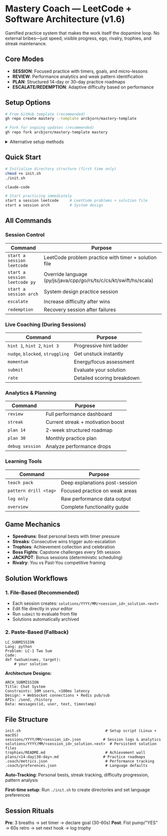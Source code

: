 # Mastery Coach — LeetCode + Software Architecture (v1.6)

Gamified practice system that makes the work itself the dopamine loop. No external bribes—just speed, visible progress, ego, rivalry, trophies, and streak maintenance.

## Core Modes
- **SESSION**: Focused practice with timers, goals, and micro-lessons
- **REVIEW**: Performance analytics and weak pattern identification
- **PLAN**: Structured 14-day or 30-day practice roadmaps
- **ESCALATE/REDEMPTION**: Adaptive difficulty based on performance

## Setup Options
```bash
# From GitHub template (recommended)
gh repo create mastery --template arcbjorn/mastery-template

# Fork for ongoing updates (recommended)
gh repo fork arcbjorn/mastery-template mastery
```

<details>
<summary>Alternative setup methods</summary>

```bash
# Using degit (needs npm globally)
npx degit arcbjorn/mastery-template mastery

# Traditional clone
git clone <repo-url> && cd mastery

# Sync template changes to existing project
git remote add template https://github.com/arcbjorn/mastery-template
git fetch template
git merge template/master
```
</details>

## Quick Start
```bash
# Initialize directory structure (first time only)
chmod +x init.sh
./init.sh

claude-code

# Start practicing immediately
start a session leetcode     # LeetCode problems + solution file
start a session arch         # System design
```

## All Commands

### Session Control
| Command | Purpose |
|---------|---------|
| `start a session leetcode` | LeetCode problem practice with timer + solution file |
| `start a session leetcode py` | Override language (py/js/java/cpp/go/rs/ts/c/cs/kt/swift/hs/scala) |
| `start a session arch` | System design practice session |
| `escalate` | Increase difficulty after wins |
| `redemption` | Recovery session after failures |

### Live Coaching (During Sessions)
| Command | Purpose |
|---------|---------|
| `hint 1`, `hint 2`, `hint 3` | Progressive hint ladder |
| `nudge`, `blocked`, `struggling` | Get unstuck instantly |
| `momentum` | Energy/focus assessment |
| `submit` | Evaluate your solution |
| `rate` | Detailed scoring breakdown |

### Analytics & Planning
| Command | Purpose |
|---------|---------|
| `review` | Full performance dashboard |
| `streak` | Current streak + motivation boost |
| `plan 14` | 2-week structured roadmap |
| `plan 30` | Monthly practice plan |
| `debug session` | Analyze performance drops |

### Learning Tools
| Command | Purpose |
|---------|---------|
| `teach pack` | Deep explanations post-session |
| `pattern drill <tag>` | Focused practice on weak areas |
| `log only` | Raw performance data output |
| `overview` | Complete functionality guide |

## Game Mechanics
- **Speedruns**: Beat personal bests with timer pressure
- **Streaks**: Consecutive wins trigger auto-escalation
- **Trophies**: Achievement collection and celebration
- **Boss Fights**: Capstone challenges every 5th session
- **JACKPOT**: Bonus sessions (deterministic scheduling)
- **Rivalry**: You vs Past-You competitive framing

## Solution Workflows

### 1. File-Based (Recommended)
- Each session creates: `solutions/YYYY/MM/<session_id>_solution.<ext>`
- Edit file directly in your editor
- Run `submit` to evaluate from file
- Solutions automatically archived

### 2. Paste-Based (Fallback)
```
LC_SUBMISSION
Lang: python
Problem: LC-1 Two Sum
Code:
def twoSum(nums, target):
    # your solution
```

**Architecture Designs:**
```
ARCH_SUBMISSION
Title: Chat System
Constraints: 10M users, <100ms latency
Design: • WebSocket connections • Redis pub/sub
APIs: /send, /history
Data: messages(id, user, text, timestamp)
```

## File Structure
```
init.sh                                      # Setup script (Linux + macOS)
sessions/YYYY/MM/<session_id>.json          # Session logs & analytics
solutions/YYYY/MM/<session_id>_solution.<ext>  # Persistent solution files
trophies/README.md                           # Achievement wall
plans/<14-day|30-day>.md                    # Practice roadmaps
.coach/metrics.json                          # Performance tracking
.coach/preferences.json                      # Language defaults
```

**Auto-Tracking**: Personal bests, streak tracking, difficulty progression, pattern analysis

**First-time setup**: Run `./init.sh` to create directories and set language preferences

## Session Rituals
**Pre**: 3 breaths → set timer → declare goal (30-60s)
**Post**: Fist pump/"YES" → 60s retro → set next hook → log trophy
